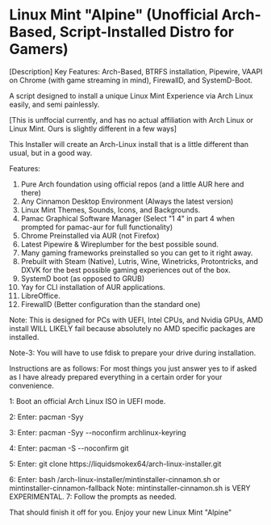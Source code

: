 # Linux Mint "Alpine" (Unofficial Arch-Based, Script-Installed Distro for Gamers)
[Description]
Key Features: Arch-Based, BTRFS installation, Pipewire, VAAPI on Chrome (with game streaming in mind), FirewallD, and SystemD-Boot.

A script designed to install a unique Linux Mint Experience via Arch Linux easily, and semi painlessly.

[This is unffocial currently, and has no actual affiliation with Arch Linux or Linux Mint. Ours is slightly different in a few ways]

This Installer will create an Arch-Linux install that is a little different than usual, but in a good way.

Features: 
1. Pure Arch foundation using official repos (and a little AUR here and there)
2. Any Cinnamon Desktop Environment (Always the latest version)
4. Linux Mint Themes, Sounds, Icons, and Backgrounds.
5. Pamac Graphical Software Manager (Select "1 4" in part 4 when prompted for pamac-aur for full functionality)
6. Chrome Preinstalled via AUR (not Firefox)
8. Latest Pipewire & Wireplumber for the best possible sound.
9. Many gaming frameworks preinstalled so you can get to it right away.
10. Prebuilt with Steam (Native), Lutris, Wine, Winetricks, Protontricks, and DXVK for the best possible gaming experiences out of the box.
11. SystemD boot (as opposed to GRUB)
12. Yay for CLI installation of AUR applications.
13. LibreOffice.
14. FirewallD (Better configuration than the standard one)

Note: This is designed for PCs with UEFI, Intel CPUs, and Nvidia GPUs, AMD install WILL LIKELY fail because absolutely no AMD specific packages are installed.

Note-3: You will have to use fdisk to prepare your drive during installation.

Instructions are as follows: For most things you just answer yes to if asked as I have already prepared everything in a certain order for your convenience.

1: Boot an official Arch Linux ISO in UEFI mode.

2: Enter: pacman -Syy

3: Enter: pacman -Syy --noconfirm archlinux-keyring

4: Enter: pacman -S --noconfirm git

5: Enter: git clone https://liquidsmokex64/arch-linux-installer.git

6: Enter: bash /arch-linux-installer/mintinstaller-cinnamon.sh or mintinstaller-cinnamon-fallback
Note: mintinstaller-cinnamon.sh is VERY EXPERIMENTAL.
7: Follow the prompts as needed.

That should finish it off for you. Enjoy your new Linux Mint "Alpine"
